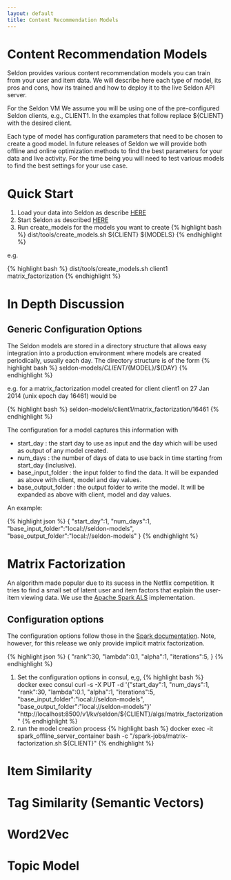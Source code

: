 ```yaml
---
layout: default
title: Content Recommendation Models
---
```


# Content Recommendation Models
Seldon provides various content recommendation models you can train from your user and item data. We will describe here each type of model, its pros and cons, how its trained and how to deploy it to the live Seldon API server.

For the Seldon VM We assume you will be using one of the pre-configured Seldon clients, e.g., CLIENT1. In the examples that follow replace ${CLIENT} with the desired client.

Each type of model has configuration parameters that need to be chosen to create a good model. In future releases of Seldon we will provide both offline and online optimization methods to find the best parameters for your data and live activity. For the time being you will need to test various models to find the best settings for your use case.

# Quick Start

 1. Load your data into Seldon as describe [HERE]()
 1. Start Seldon as described [HERE]()
 1. Run create_models for the models you want to create
 {% highlight bash %}
    dist/tools/create_models.sh ${CLIENT} ${MODELS}
 {% endhighlight %}

 e.g.

 {% highlight bash %}
    dist/tools/create_models.sh client1 matrix_factorization
 {% endhighlight %}

# In Depth Discussion

## Generic Configuration Options
The Seldon models are stored in a directory structure that allows easy integration into a production environment where models are created periodically, usually each day. The directory structure is of the form
 {% highlight bash %}
    seldon-models/${CLIENT}/${MODEL}/${DAY}
 {% endhighlight %}
	
e.g. for a matrix_factorization model created for client client1 on 27 Jan 2014 (unix epoch day 16461) would be 

 {% highlight bash %}
    seldon-models/client1/matrix_factorization/16461
 {% endhighlight %}

 The configuration for a model captures this information with
 
 * start_day : the start day to use as input and the day which will be used as output of any model created.
 * num_days : the number of days of data to use back in time starting from start_day (inclusive).
 * base_input_folder : the input folder to find the data. It will be expanded as above with client, model and day values.
 * base_output_folder : the output folder to write the model. It will be expanded as above with client, model and day values.

An example:

 {% highlight json %}
   {
   "start_day":1, 
   "num_days":1, 
   "base_input_folder":"local://seldon-models", 
   "base_output_folder":"local://seldon-models"
   }
  {% endhighlight %}	


# Matrix Factorization
An algorithm made popular due to its sucess in the Netflix competition. It tries to find a small set of latent user and item factors that explain the user-item viewing data. We use the [Apache Spark ALS](https://spark.apache.org/docs/latest/mllib-collaborative-filtering.html) implementation.

## Configuration options

The configuration options follow those in the [Spark documentation](https://spark.apache.org/docs/latest/mllib-collaborative-filtering.html). Note, however, for this release we only provide implicit matrix factorization.

 {% highlight json %}
   {
   "rank":30, 
   "lambda":0.1, 
   "alpha":1, 
   "iterations":5,
   }
  {% endhighlight %}	

 1. Set the configuration options in consul, e,g,
 {% highlight bash %}
    docker exec consul curl -s -X PUT -d 
    '{"start_day":1, 
       "num_days":1, 
       "rank":30, 
       "lambda":0.1, 
       "alpha":1, 
       "iterations":5,
       "base_input_folder":"local://seldon-models", 
       "base_output_folder":"local://seldon-models"}' 
   "http://localhost:8500/v1/kv/seldon/${CLIENT}/algs/matrix_factorization"
  {% endhighlight %}	
 1. run the model creation process
 {% highlight bash %}
    docker exec -it spark_offline_server_container bash -c "/spark-jobs/matrix-factorization.sh ${CLIENT}"
  {% endhighlight %}	
# Item Similarity

# Tag Similarity (Semantic Vectors)

# Word2Vec

# Topic Model
